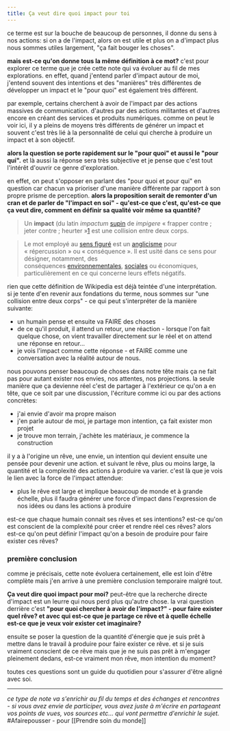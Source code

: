 ```yaml
---
title: Ça veut dire quoi impact pour toi
---
```


ce terme est sur la bouche de beaucoup de personnes, il donne du sens à nos actions: si on a de l'impact, alors on est utile et plus on a d'impact plus nous sommes utiles largement, "ça fait bouger les choses".

**mais est-ce qu'on donne tous la même définition à ce mot?** c'est pour explorer ce terme que je crée cette note qui va évoluer au fil de mes explorations. en effet, quand j'entend parler d'impact autour de moi, j'entend souvent des intentions et des "manières" très différentes de développer un impact et le "pour quoi" est également très différent.

par exemple, certains cherchent à avoir de l'impact par des actions massives de communication. d'autres par des actions militantes et d'autres encore en créant des services et produits numériques. comme on peut le voir ici, il y a pleins de moyens très différents de générer un impact et souvent c'est très lié à la personnalité de celui qui cherche à produire un impact et à son objectif.

**alors la question se porte rapidement sur le "pour quoi" et aussi le "pour qui".** et là aussi la réponse sera très subjective et je pense que c'est tout l'intérêt d'ouvrir ce genre d'exploration.

en effet, on peut s'opposer en parlant des "pour quoi et pour qui" en question car chacun va prioriser d'une manière différente par rapport à son propre prisme de perception. **alors la proposition serait de remonter d'un cran et de parler de "l'impact en soi" - qu'est-ce que c'est, qu'est-ce que ça veut dire, comment en définir sa qualité voir même sa quantité?**

> Un **impact** (du latin _impactum_ [supin](https://fr.wikipedia.org/wiki/Supin "Supin") de _impigere_ « frapper contre ; jeter contre ; heurter »[1](https://fr.wikipedia.org/wiki/Impact#cite_note-tresFr-1) est une collision entre deux corps.

> Le mot employé au [sens figuré](https://fr.wikipedia.org/wiki/Sens_figur%C3%A9 "Sens figuré") est un [anglicisme](https://fr.wikipedia.org/wiki/Anglicisme "Anglicisme") pour « répercussion » ou « conséquence ». Il est usité dans ce sens pour désigner, notamment, des conséquences [environnementales](https://fr.wikipedia.org/wiki/Impact_environnemental "Impact environnemental"), [sociales](https://fr.wikipedia.org/wiki/Impact_social "Impact social") ou économiques, particulièrement en ce qui concerne leurs effets négatifs.

rien que cette définition de Wikipedia est déjà teintée d'une interprétation. si je tente d'en revenir aux fondations du terme, nous sommes sur "une collision entre deux corps" - ce qui peut s'interpréter de la manière suivante:

- un humain pense et ensuite va FAIRE des choses
- de ce qu'il produit, il attend un retour, une réaction - lorsque l'on fait quelque chose, on vient travailler directement sur le réel et on attend une réponse en retour...
- je vois l'impact comme cette réponse - et FAIRE comme une conversation avec la réalité autour de nous.

nous pouvons penser beaucoup de choses dans notre tête mais ça ne fait pas pour autant exister nos envies, nos attentes, nos projections. la seule manière que ça devienne réel c'est de partager à l'extérieur ce qu'on a en tête, que ce soit par une discussion, l'écriture comme ici ou par des actions concrètes:

- j'ai envie d'avoir ma propre maison
- j'en parle autour de moi, je partage mon intention, ça fait exister mon projet
- je trouve mon terrain, j'achète les matériaux, je commence la construction

il y a à l'origine un rêve, une envie, un intention qui devient ensuite une pensée pour devenir une action. et suivant le rêve, plus ou moins large, la quantité et la complexité des actions à produire va varier. c'est là que je vois le lien avec la force de l'impact attendue:
- plus le rêve est large et implique beaucoup de monde et à grande échelle, plus il faudra générer une force d'impact dans l'expression de nos idées ou dans les actions à produire

est-ce que chaque humain connait ses rêves et ses intentions? est-ce qu'on est conscient de la complexité pour créer et rendre réel ces rêves? alors est-ce qu'on peut définir l'impact qu'on a besoin de produire pour faire exister ces rêves?

### première conclusion

comme je précisais, cette note évoluera certainement, elle est loin d'être complète mais j'en arrive à une première conclusion temporaire malgré tout.

**Ça veut dire quoi impact pour moi?**
peut-être que la recherche directe d'impact est un leurre qui nous perd plus qu'autre chose. la vrai question derrière c'est **"pour quoi chercher à avoir de l'impact?" - pour faire exister quel rêve? et avec qui est-ce que je partage ce rêve et à quelle échelle est-ce que je veux voir exister cet imaginaire?**

ensuite se poser la question de la quantité d'énergie que je suis prêt à mettre dans le travail à produire pour faire exister ce rêve. et si je suis vraiment conscient de ce rêve mais que je ne suis pas prêt à m'engager pleinement dedans, est-ce vraiment mon rêve, mon intention du moment?

toutes ces questions sont un guide du quotidien pour s'assurer d'être aligné avec soi.

---
*ce type de note va s'enrichir au fil du temps et des échanges et rencontres - si vous avez envie de participer, vous avez juste à m'écrire en partageant vos points de vues, vos sources etc... qui vont permettre d'enrichir le sujet.* #Afairepousser - pour [[Prendre soin du monde]]
